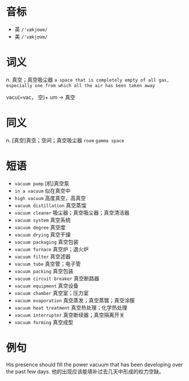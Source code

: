 # 音标

- 英 `/'vækjʊəm/`
- 美 `/'vækjʊəm/`

# 词义

n. 真空；真空吸尘器
`a space that is completely empty of all gas, especially one from which all the air has been taken away`



vacu(=vac， 空)+ um → 真空

# 同义

n. [真空]真空；空间；真空吸尘器
`room` `gamma space`

# 短语

- `vacuum pump` [机]真空泵
- `in a vacuum` 似在真空中
- `high vacuum` 高度真空，高真空
- `vacuum distillation` 真空蒸馏
- `vacuum cleaner` 吸尘器；真空吸尘器；真空清洁器
- `vacuum system` 真空系统
- `vacuum degree` 真空度
- `vacuum drying` 真空干燥
- `vacuum packaging` 真空包装
- `vacuum furnace` 真空炉；退火炉
- `vacuum filter` 真空滤器
- `vacuum tube` 真空管；电子管
- `vacuum packing` 真空包装
- `vacuum circuit breaker` 真空断路器
- `vacuum equipment` 真空设备
- `vacuum chamber` 真空室；压力室
- `vacuum evaporation` 真空蒸发；真空蒸镀；真空涂膜
- `vacuum heat treatment` 真空热处理；化学热处理
- `vacuum interrupter` 真空断续器；真空隔离开关
- `vacuum forming` 真空成型

# 例句

His presence should fill the power vacuum that has been developing over the past few days.
他的出现应该能填补过去几天中形成的权力空缺。


